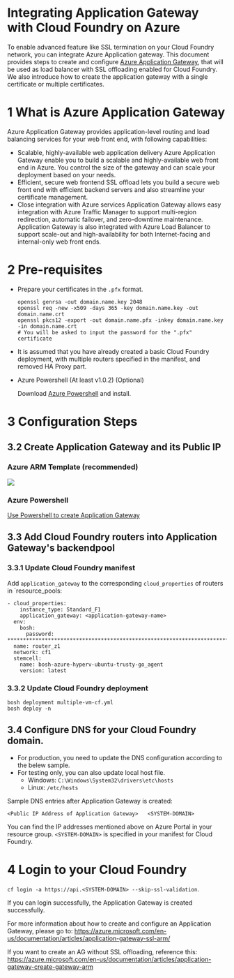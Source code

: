 # Integrating Application Gateway with Cloud Foundry on Azure

To enable advanced feature like SSL termination on your Cloud Foundry network, you can integrate Azure Application gateway. This document provides steps to create and configure [Azure Application Gateway](https://azure.microsoft.com/en-us/services/application-gateway/), that will be used as load balancer with SSL offloading enabled for Cloud Foundry. We also introduce how to create the application gateway with a single certificate or multiple certificates.

# 1 What is Azure Application Gateway

Azure Application Gateway provides application-level routing and load balancing services for your web front end, with following capabilities:
* Scalable, highly-available web application delivery
  Azure Application Gateway enable you to build a scalable and highly-available web front end in Azure. You control the size of the gateway and can scale your deployment based on your needs.
* Efficient, secure web frontend
  SSL offload lets you build a secure web front end with efficient backend servers and also streamline your certificate management.
* Close integration with Azure services
  Application Gateway allows easy integration with Azure Traffic Manager to support multi-region redirection, automatic failover, and zero-downtime maintenance. Application Gateway is also integrated with Azure Load Balancer to support scale-out and high-availability for both Internet-facing and internal-only web front ends.

# 2 Pre-requisites

* Prepare your certificates in the `.pfx` format.

  ```
  openssl genrsa -out domain.name.key 2048
  openssl req -new -x509 -days 365 -key domain.name.key -out domain.name.crt
  openssl pkcs12 -export -out domain.name.pfx -inkey domain.name.key -in domain.name.crt
  # You will be asked to input the password for the ".pfx" certificate
  ```

* It is assumed that you have already created a basic Cloud Foundry deployment, with multiple routers specified in the manifest, and removed HA Proxy part.

* Azure Powershell (At least v1.0.2) (Optional)

  Download [Azure Powershell](https://github.com/Azure/azure-powershell/releases/download/v1.0.2-December2015/azure-powershell.1.0.2.msi) and install.
  
# 3 Configuration Steps  

## 3.2 Create Application Gateway and its Public IP

### Azure ARM Template (recommended)

<a href="https://portal.azure.com/#create/Microsoft.Template/uri/https%3A%2F%2Fraw.githubusercontent.com%2Fzhongyi-zhang%2Fbosh-azure-cpi-release%2Fsupport-application-gateway%2Fdocs%2Fadvanced%2Fapplication-gateway%2Ftemplates%2Fazuredeploy.json" target="_blank">
    <img src="http://azuredeploy.net/deploybutton.png"/>
</a>

### Azure Powershell

[Use Powershell to create Application Gateway](./powershell/README.md)

## 3.3 Add Cloud Foundry routers into Application Gateway's backendpool

### 3.3.1 Update Cloud Foundry manifest

  Add `application_gateway` to the corresponding `cloud_properties` of routers in `resource_pools:

  ```
  - cloud_properties:
      instance_type: Standard_F1
      application_gateway: <application-gateway-name>
    env:
      bosh:
        password: *********************************************************************************************************
    name: router_z1
    network: cf1
    stemcell:
      name: bosh-azure-hyperv-ubuntu-trusty-go_agent
      version: latest
  ```

### 3.3.2 Update Cloud Foundry deployment

  ```
  bosh deployment multiple-vm-cf.yml
  bosh deploy -n
  ```
    
## 3.4 Configure DNS for your Cloud Foundry domain.

  * For production, you need to update the DNS configuration according to the belew sample.
  * For testing only, you can also update local host file.
    * Windows: `C:\Windows\System32\drivers\etc\hosts`
    * Linux: `/etc/hosts`

  Sample DNS entries after Application Gateway is created:

  ```
  <Public IP Address of Application Gateway>   <SYSTEM-DOMAIN>
  ```

  You can find the IP addresses mentioned above on Azure Portal in your resource group. `<SYSTEM-DOMAIN>` is specified in your manifest for Cloud Foundry.

# 4 Login to your Cloud Foundry
  
  `cf login -a https://api.<SYSTEM-DOMAIN> --skip-ssl-validation`.

  If you can login successfully, the Application Gateway is created successfully.

  For more information about how to create and configure an Application Gateway, please go to:
  https://azure.microsoft.com/en-us/documentation/articles/application-gateway-ssl-arm/

  If you want to create an AG without SSL offloading, reference this:
  https://azure.microsoft.com/en-us/documentation/articles/application-gateway-create-gateway-arm

